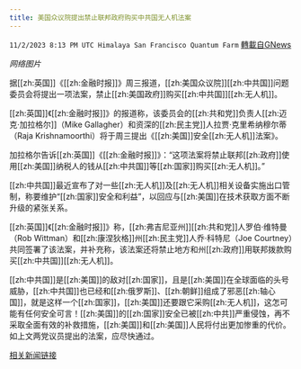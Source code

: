 ```yaml
---
title: 美国众议院提出禁止联邦政府购买中共国无人机法案
---
```

`11/2/2023 8:13 PM UTC Himalaya San Francisco Quantum Farm` [轉載自GNews](https://gnews.org/articles/1914572)

*网络图片*

据[[zh:英国]]《[[zh:金融时报]]》周三报道，[[zh:美国众议院]][[zh:中共国]]问题委员会将提出一项法案，禁止[[zh:美国政府]]购买[[zh:中共国]][[zh:无人机]]。

[[zh:英国]]《[[zh:金融时报]]》的报道称，该委员会的[[zh:共和党]]负责人[[zh:迈克·加拉格尔]]（Mike Gallagher）和资深的[[zh:民主党]]人拉贾·克里希纳穆尔蒂（Raja Krishnamoorthi）将于周三提出《[[zh:美国]]安全[[zh:无人机]]法案》。

加拉格尔告诉[[zh:英国]]《[[zh:金融时报]]》：“这项法案将禁止联邦[[zh:政府]]使用[[zh:美国]]纳税人的钱从[[zh:中共国]]等[[zh:国家]]购买[[zh:无人机]]。”

[[zh:中共国]]最近宣布了对一些[[zh:无人机]]及[[zh:无人机]]相关设备实施出口管制，称要维护“[[zh:国家]]安全和利益”，以回应与[[zh:美国]]在技术获取方面不断升级的紧张关系。

[[zh:英国]]《[[zh:金融时报]]》称，[[zh:弗吉尼亚州]][[zh:共和党]]人罗伯·维特曼（Rob Wittman）和[[zh:康涅狄格]]州[[zh:民主党]]人乔·科特尼（Joe Courtney）共同签署了该法案，并补充称，该法案还将禁止地方和州[[zh:政府]]用联邦拨款购买[[zh:中共国]][[zh:无人机]]。

[[zh:中共国]]是[[zh:美国]]的敌对[[zh:国家]]，且是[[zh:美国]]在全球面临的头号威胁，[[zh:中共国]]也已经和[[zh:俄罗斯]]、[[zh:朝鲜]]组成了邪恶[[zh:轴心国]]，就是这样一个[[zh:国家]]，[[zh:美国]]还要跟它采购[[zh:无人机]]，这怎可能有任何安全可言！[[zh:美国]]的[[zh:国家]]安全已被[[zh:中共]]严重侵蚀，再不采取全面有效的补救措施，[[zh:美国]]和[[zh:美国]]人民将付出更加惨重的代价。如上文两党议员提出的法案，应尽快通过。

[相关新闻链接](https://www.nasdaq.com/articles/us-house-panel-seeks-ban-on-federal-purchases-of-chinese-drones-ft)
